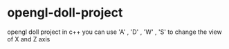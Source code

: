 # opengl-doll-project
opengl doll project in c++ 
you can use 'A' , 'D' , 'W' , 'S'
to change the view of X and Z axis

